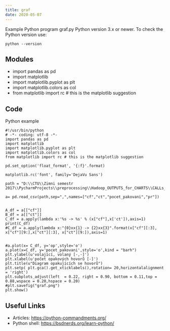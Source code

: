 ```yaml
---
title: graf
date: 2020-05-07
---
```

Example Python program graf.py
Python version 3.x or newer.
To check the Python version use:

    python --version

## Modules

* import pandas as pd
* import matplotlib
* import matplotlib.pyplot as plt
* import matplotlib.colors as col
* from matplotlib import rc # this is the matplotlib suggestion

## Code

Python example

    #!/usr/bin/python
    # -*- coding: utf-8 -*-
    import pandas as pd
    import matplotlib
    import matplotlib.pyplot as plt
    import matplotlib.colors as col
    from matplotlib import rc # this is the matplotlib suggestion
    
    pd.set_option('float_format', '{:f}'.format)
    
    matplotlib.rc('font', family='DejaVu Sans')
    
    path = "D:\\CTU\\Zimni semestr 2017\\PycharmProjects\\preprocessing\\Hadoop_OUTPUTS_for_CHARTS\\CALLs_repeating_percent\\000000_0"
    
    a= pd.read_csv(path,sep=",",names=["cf","ct","pocet_pakovani","pr"])
    
    
    A_df = a[["cf"]]
    B_df = a[["ct"]]
    C_df = a.apply(lambda x:'%s -> %s' % (x["cf"],x['ct']),axis=1)
    print(C_df)
    #C_df = a.apply(lambda x:"{0}xx{1} -> {2}xx{3}".format(x["cf"][:3], x["cf"][9:],x["ct"][:3], x["ct"][9:]),axis=1)
    
    
    #a.plot(x= C_df, y='op',style='o')
    a.plot(x=C_df, y='pocet_pakovani',style='o',kind = "barh")
    plt.ylabel(u'volající, volaný [-,-]')
    plt.xlabel(u'počet opakových hovorů [-]')
    plt.title(u"Diagram opakujících se hovorů")
    plt.setp( plt.gca().get_xticklabels(),rotation= 20,horizontalalignment = 'right')
    plt.subplots_adjust(left  = 0.22, right = 0.90, bottom = 0.11,top = 0.88,wspace = 0.20,hspace = 0.20)
    #plt.savefig("graf.png")
    plt.show()
    
    
    
    

## Useful Links

- Articles: https://python-commandments.org/
- Python shell: https://bsdnerds.org/learn-python/

